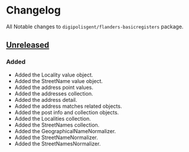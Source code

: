 # Changelog

All Notable changes to `digipolisgent/flanders-basicregisters` package.

## [Unreleased]

### Added

* Added the Locality value object.
* Added the StreetName value object.
* Added the address point values.
* Added the addresses collection.
* Added the address detail.
* Added the address matches related objects.
* Added the post info and collection objects.
* Added the Localities collection.
* Added the StreetNames collection.
* Added the GeographicalNameNormalizer.
* Added the StreetNameNormalizer.
* Added the StreetNamesNormalizer.

[Unreleased]: https://github.com/digipolisgent/php_package_dg-flanders-basicregisters/compare/master...develop
